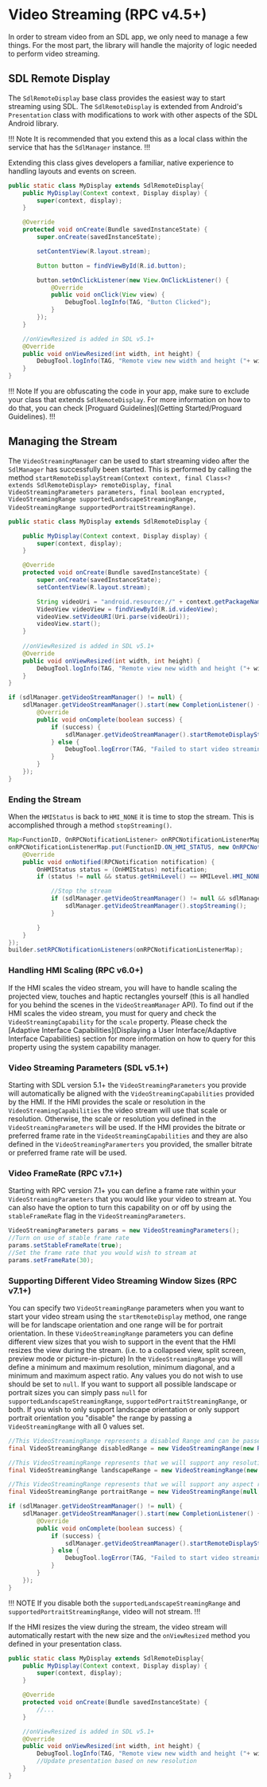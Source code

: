 # Video Streaming (RPC v4.5+)
In order to stream video from an SDL app, we only need to manage a few things. For the most part, the library will handle the majority of logic needed to perform video streaming.

## SDL Remote Display
The `SdlRemoteDisplay` base class provides the easiest way to start streaming using SDL. The `SdlRemoteDisplay` is extended from Android's `Presentation` class with modifications to work with other aspects of the SDL Android library.

!!! Note
It is recommended that you extend this as a local class within the service that has the `SdlManager` instance.
!!!

Extending this class gives developers a familiar, native experience to handling layouts and events on screen.

```java
public static class MyDisplay extends SdlRemoteDisplay{
    public MyDisplay(Context context, Display display) {
        super(context, display);
    }

    @Override
    protected void onCreate(Bundle savedInstanceState) {
        super.onCreate(savedInstanceState);

        setContentView(R.layout.stream);

        Button button = findViewById(R.id.button);

        button.setOnClickListener(new View.OnClickListener() {
            @Override
            public void onClick(View view) {
                DebugTool.logInfo(TAG, "Button Clicked");
            }
        });
    }

    //onViewResized is added in SDL v5.1+
    @Override
    public void onViewResized(int width, int height) {
        DebugTool.logInfo(TAG, "Remote view new width and height ("+ width + ", " + height + ")");
    }
}
```

!!! Note
If you are obfuscating the code in your app, make sure to exclude your class that extends `SdlRemoteDisplay`. For more information on how to do that, you can check [Proguard Guidelines](Getting Started/Proguard Guidelines).
!!!

## Managing the Stream
The `VideoStreamingManager` can be used to start streaming video after the `SdlManager` has successfully been started. This is performed by calling the method `startRemoteDisplayStream(Context context, final Class<? extends SdlRemoteDisplay> remoteDisplay, final VideoStreamingParameters parameters, final boolean encrypted, VideoStreamingRange supportedLandscapeStreamingRange, VideoStreamingRange supportedPortraitStreamingRange)`.

```java
public static class MyDisplay extends SdlRemoteDisplay {

    public MyDisplay(Context context, Display display) {
        super(context, display);
    }

    @Override
    protected void onCreate(Bundle savedInstanceState) {
        super.onCreate(savedInstanceState);
        setContentView(R.layout.stream);

        String videoUri = "android.resource://" + context.getPackageName() + "/" + R.raw.sdl;
        VideoView videoView = findViewById(R.id.videoView);
        videoView.setVideoURI(Uri.parse(videoUri));
        videoView.start();
    }
    
    //onViewResized is added in SDL v5.1+
    @Override
    public void onViewResized(int width, int height) {
        DebugTool.logInfo(TAG, "Remote view new width and height ("+ width + ", " + height + ")");
    }
}
```

```java
if (sdlManager.getVideoStreamManager() != null) {
    sdlManager.getVideoStreamManager().start(new CompletionListener() {
        @Override
        public void onComplete(boolean success) {
            if (success) {
                sdlManager.getVideoStreamManager().startRemoteDisplayStream(getApplicationContext(), MyDisplay.class, null, false, null, null);
            } else {
                DebugTool.logError(TAG, "Failed to start video streaming manager");
            }
        }
    });
}
```

### Ending the Stream
When the `HMIStatus` is back to `HMI_NONE` it is time to stop the stream. This is accomplished through a method `stopStreaming()`.

```java
Map<FunctionID, OnRPCNotificationListener> onRPCNotificationListenerMap = new HashMap<>();
onRPCNotificationListenerMap.put(FunctionID.ON_HMI_STATUS, new OnRPCNotificationListener() {
    @Override
    public void onNotified(RPCNotification notification) {
        OnHMIStatus status = (OnHMIStatus) notification;
		if (status != null && status.getHmiLevel() == HMILevel.HMI_NONE) {

			//Stop the stream
			if (sdlManager.getVideoStreamManager() != null && sdlManager.getVideoStreamManager().isStreaming()) {
				sdlManager.getVideoStreamManager().stopStreaming();
			}

		}
    }
});
builder.setRPCNotificationListeners(onRPCNotificationListenerMap);
```

### Handling HMI Scaling (RPC v6.0+)
If the HMI scales the video stream, you will have to handle scaling the projected view, touches and haptic rectangles yourself (this is all handled for you behind the scenes in the `VideoStreamManager` API). To find out if the HMI scales the video stream, you must for query and check the `VideoStreamingCapability` for the `scale` property. Please check the [Adaptive Interface Capabilities](Displaying a User Interface/Adaptive Interface Capabilities) section for more information on how to query for this property using the system capability manager.

### Video Streaming Parameters (SDL v5.1+)
Starting with SDL version 5.1+ the `VideoStreamingParameters` you provide will automatically be aligned with the `VideoStreamingCapabilities` provided by the HMI.
If the HMI provides the scale or resolution in the `VideoStreamingCapabilities` the video stream will use that scale or resolution. Otherwise, the scale or resolution you defined in the `VideoStreamingParameters` will be used.
If the HMI provides the bitrate or preferred frame rate in the `VideoStreamingCapabilities` and they are also defined in the `VideoStreamingParamerters` you provided, the smaller bitrate or preferred frame rate will be used.

### Video FrameRate (RPC v7.1+)
Starting with RPC version 7.1+ you can define a frame rate within your `VideoStreamingParameters` that you would like your video to stream at. You can also have the option to turn this capability on or off by using the `stableFrameRate` flag in the `VideoStreamingParameters`.

```java
VideoStreamingParameters params = new VideoStreamingParameters();
//Turn on use of stable frame rate
params.setStableFrameRate(true);
//Set the frame rate that you would wish to stream at
params.setFrameRate(30);
```

### Supporting Different Video Streaming Window Sizes (RPC v7.1+)
You can specify two `VideoStreamingRange` parameters when you want to start your video stream using the `startRemoteDisplay` method, one range will be for landscape orientation and one range will be for portrait orientation.
In these `VideoStreamingRange` parameters you can define different view sizes that you wish to support in the event that the HMI resizes the view during the stream. (i.e. to a collapsed view, split screen, preview mode or picture-in-picture)
In the `VideoStreamingRange` you will define a minimum and maximum resolution, minimum diagonal, and a minimum and maximum aspect ratio. Any values you do not wish to use should be set to `null`.
If you want to support all possible landscape or portrait sizes you can simply pass `null` for `supportedLandscapeStreamingRange`, `supportedPortraitStreamingRange`, or both.
If you wish to only support landscape orientation or only support portrait orientation you "disable" the range by passing a `VideoStreamingRange` with all 0 values set.

```java
//This VideoStreamingRange represents a disabled Range and can be passed if you do not wish to support landscape orientation or portrait orientation
final VideoStreamingRange disabledRange = new VideoStreamingRange(new Resolution(0, 0), new Resolution(0, 0), 0.0, 0.0, 0.0);

//This VideoStreamingRange represents that we will support any resolution between 500x200 and 800x400 no matter the diagonal size or aspect ratio
final VideoStreamingRange landscapeRange = new VideoStreamingRange(new Resolution(500, 200), new Resolution(800, 400), null, null, null);

//This VideoStreamingRange represents that we will support any aspect ratio between 1.0 and 2.5 no matter the resolution or diagonal size
final VideoStreamingRange portraitRange = new VideoStreamingRange(null, null, null, 1.0, 2.5);

if (sdlManager.getVideoStreamManager() != null) {
    sdlManager.getVideoStreamManager().start(new CompletionListener() {
        @Override
        public void onComplete(boolean success) {
            if (success) {
                sdlManager.getVideoStreamManager().startRemoteDisplayStream(getApplicationContext(), MyDisplay.class, null, false, landscapeRange, portraitRange);
            } else {
                DebugTool.logError(TAG, "Failed to start video streaming manager");
            }
        }
    });
}
```

!!! NOTE
If you disable both the `supportedLandscapeStreamingRange` and `supportedPortraitStreamingRange`, video will not stream.
!!!

If the HMI resizes the view during the stream, the video stream will automatically restart with the new size and the `onViewResized` method you defined in your presentation class.
```java
public static class MyDisplay extends SdlRemoteDisplay{
    public MyDisplay(Context context, Display display) {
        super(context, display);
    }

    @Override
    protected void onCreate(Bundle savedInstanceState) {
        //...
    }

    //onViewResized is added in SDL v5.1+
    @Override
    public void onViewResized(int width, int height) {
        DebugTool.logInfo(TAG, "Remote view new width and height ("+ width + ", " + height + ")");
        //Update presentation based on new resolution
    }
}   
```
